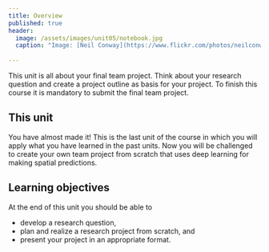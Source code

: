 ```yaml
---
title: Overview
published: true
header:
  image: /assets/images/unit05/notebook.jpg
  caption: "Image: [Neil Conway](https://www.flickr.com/photos/neilconway/) [Public Domain Mark 1.0](https://creativecommons.org/publicdomain/mark/1.0/deed.en) via [flickr.com](https://www.flickr.com/photos/neilconway/5625707813/in/photostream/)"
 
---
```

   
This unit is all about your final team project. Think about your research question and create a project outline as basis for your project. 
To finish this course it is mandatory to submit the final team project.

<!--stimmt das so?-->

## This unit
You have almost made it!  This is the last unit of the course in which you will apply what you have learned in the past units. 
Now you will be challenged to create your own team project from scratch that uses deep learning for making spatial predictions.


## Learning objectives

At the end of this unit you should be able to
* develop a research question,
* plan and realize a research project from scratch, and
* present your project in an appropriate format.
